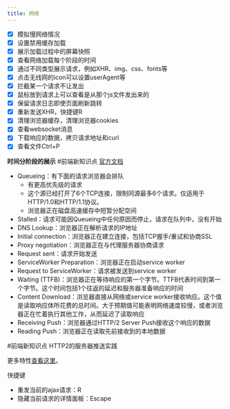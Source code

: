 ```yaml
---
title: 网络
---
```




- [x] 模拟慢网络情况
- [x] 设置禁用缓存加载
- [x] 展示加载过程中的屏幕快照
- [x] 查看网络加载每个阶段的时间
- [x] 通过不同类型展示请求，例如XHR、img、css、fonts等
- [x] 点击无线网的icon可以设置userAgent等
- [x] 拦截某一个请求不让发出
- [x] 鼠标放到请求上可以查看是从那个js文件发出来的
- [x] 保留请求日志即使页面刷新跳转
- [x] 重新发送XHR，快捷键R
- [x] 清理浏览器缓存，清理浏览器cookies
- [x] 查看websocket消息
- [x] 下载响应的数据，拷贝请求地址和curl
- [x] 查看文件Ctrl+P

**时间分阶段的展示** #前端新知识点 [官方文档](https://developer.chrome.com/docs/devtools/network/reference/)

- Queueing：有下面的请求浏览器会排队
	- 有更高优先级的请求
	- 这个源已经打开了6个TCP连接，限制同源最多6个请求。仅适用于HTTP/1.0和HTTP/1.1协议。
	- 浏览器正在磁盘高速缓存中短暂分配空间
- Stalled：请求可能因Queueing中任何原因而停止，请求在队列中，没有开始
- DNS Lookup：浏览器正在解析请求的IP地址
- Initial connection：浏览器正在建立连接，包括TCP握手/重试和协商SSL
- Proxy negotiation：浏览器正在与代理服务器协商请求
- Request sent：请求开始发送
- ServiceWorker Preparation：浏览器正在启动service worker
- Request to ServiceWorker：请求被发送到service worker
- Waiting (TTFB)：浏览器正在等待响应的第一个字节。TTFB代表时间到第一个字节。这个时间包括1个往返的延迟和服务器准备响应的时间
- Content Download：浏览器直接从网络或service worker接收响应。这个值是读取响应体所花费的总时间。大于预期值可能表明网络速度较慢，或者浏览器正在忙着执行其他工作，从而延迟了读取响应
- Receiving Push：浏览器通过HTTP/2 Server Push接收这个响应的数据
- Reading Push：浏览器正在读取先前接收到的本地数据

#前端新知识点 HTTP2的服务器推送实践

更多特性[查看这里](https://developer.chrome.com/docs/devtools/network/reference/)。

快捷键


- 重发当前的ajax请求：R
- 隐藏当前请求的详情面板：Escape